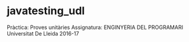 # javatesting_udl

Pràctica: Proves unitàries
Assignatura: ENGINYERIA DEL PROGRAMARI
Universitat De Lleida 2016-17
